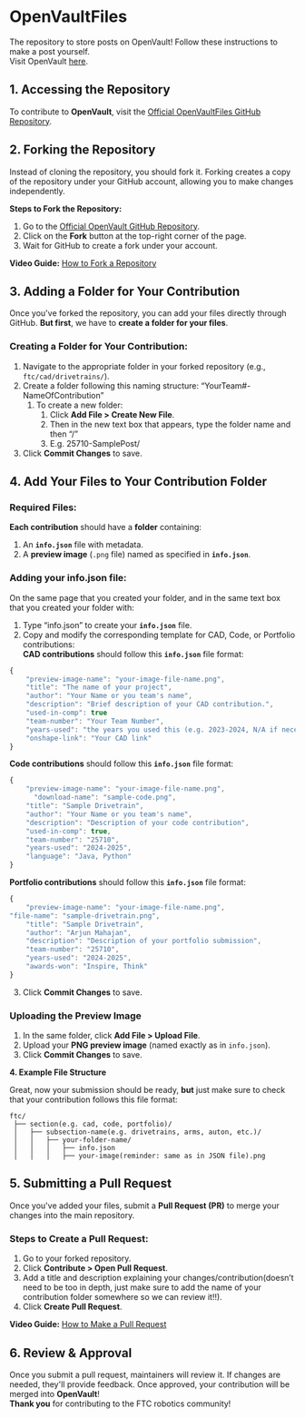 # OpenVaultFiles
The repository to store posts on OpenVault! Follow these instructions to make a post yourself. <br>
Visit OpenVault [here](https://open-vault-phi.vercel.app/).

## **1\. Accessing the Repository**

To contribute to **OpenVault**, visit the [Official OpenVaultFiles GitHub Repository](https://github.com/AlpineRobotics25710/OpenVaultFiles). 

## **2\. Forking the Repository**

Instead of cloning the repository, you should fork it. Forking creates a copy of the repository under your GitHub account, allowing you to make changes independently.

**Steps to Fork the Repository:**

1. Go to the [Official OpenVault GitHub Repository](https://github.com/AlpineRobotics25710/OpenVaultFiles).  
2. Click on the **Fork** button at the top-right corner of the page.  
3. Wait for GitHub to create a fork under your account.

**Video Guide:** [How to Fork a Repository](https://www.youtube.com/watch?v=07quEzZ-sJE)

## **3\. Adding a Folder for Your Contribution**

Once you've forked the repository, you can add your files directly through GitHub. **But first**, we have to **create a folder for your files**.

### **Creating a Folder for Your Contribution:**

1. Navigate to the appropriate folder in your forked repository (e.g., `ftc/cad/drivetrains/`).  
2. Create a folder following this naming structure: “YourTeam\#-NameOfContribution”  
   1. To create a new folder:  
      1. Click **Add File \> Create New File**.  
      2. Then in the new text box that appears, type the folder name and then “/”  
      3. E.g. 25710-SamplePost/  
3. Click **Commit Changes** to save.

## **4\. Add Your Files to Your Contribution Folder**

### **Required Files:**

**Each contribution** should have a **folder** containing:

1. An **`info.json`** file with metadata.  
2. A **preview image** (`.png` file) named as specified in **`info.json`**.

### **Adding your info.json file:**

On the same page that you created your folder, and in the same text box that you created your folder with:

1. Type “info.json” to create your **`info.json`** file.  
2. Copy and modify the corresponding template for CAD, Code, or Portfolio contributions:  
   **CAD contributions** should follow this **`info.json`** file format:

```javascript
{
    "preview-image-name": "your-image-file-name.png",
    "title": "The name of your project",
    "author": "Your Name or you team's name",
    "description": "Brief description of your CAD contribution.",
    "used-in-comp": true
    "team-number": "Your Team Number",
    "years-used": "the years you used this (e.g. 2023-2024, N/A if necessary)",
    "onshape-link": "Your CAD link"
}
```

   **Code contributions** should follow this **`info.json`** file format:

```javascript
{
	"preview-image-name": "your-image-file-name.png",
      "download-name": "sample-code.png",
	"title": "Sample Drivetrain",
	"author": "Your Name or you team's name",
	"description": "Description of your code contribution",
	"used-in-comp": true,
	"team-number": "25710",
	"years-used": "2024-2025",
	"language": "Java, Python"
}
```

   **Portfolio contributions** should follow this **`info.json`** file format:

```javascript
{
	"preview-image-name": "your-image-file-name.png",
"file-name": "sample-drivetrain.png",
	"title": "Sample Drivetrain",
	"author": "Arjun Mahajan",
	"description": "Description of your portfolio submission",
	"team-number": "25710",
	"years-used": "2024-2025",
	"awards-won": "Inspire, Think"
}
```

3. Click **Commit Changes** to save.

### **Uploading the Preview Image**

1. In the same folder, click **Add File \> Upload File**.  
2. Upload your **PNG preview image** (named exactly as in `info.json`).  
3. Click **Commit Changes** to save.

**4\. Example File Structure**

Great, now your submission should be ready, **but** just make sure to check that your contribution follows this file format:

```
ftc/
 ├── section(e.g. cad, code, portfolio)/
 │   ├── subsection-name(e.g. drivetrains, arms, auton, etc.)/
 │   │   ├── your-folder-name/
 │   │   │   ├── info.json
 │   │   │   ├── your-image(reminder: same as in JSON file).png
```

## **5\. Submitting a Pull Request**

Once you've added your files, submit a **Pull Request (PR)** to merge your changes into the main repository.

### **Steps to Create a Pull Request:**

1. Go to your forked repository.  
2. Click **Contribute \> Open Pull Request**.  
3. Add a title and description explaining your changes/contribution(doesn’t need to be too in depth, just make sure to add the name of your contribution folder somewhere so we can review it\!\!).  
4. Click **Create Pull Request**.

**Video Guide:** [How to Make a Pull Request](https://www.youtube.com/watch?v=nCKdihvneS0)

## **6\. Review & Approval**

Once you submit a pull request, maintainers will review it. If changes are needed, they'll provide feedback. Once approved, your contribution will be merged into **OpenVault**\!   
**Thank you** for contributing to the FTC robotics community\!
